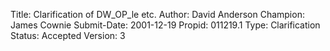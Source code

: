 Title:       Clarification of DW_OP_le etc.
Author:      David Anderson
Champion:    James Cownie
Submit-Date: 2001-12-19
Propid:      011219.1
Type:        Clarification
Status:      Accepted
Version:     3



